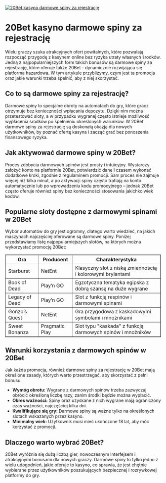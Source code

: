 [![20Bet kasyno darmowe spiny za rejestrację](https://123-caf.pages.dev/gitsignup.png)](https://vrmoo.ru/Bt82HjjY)

<h1>20Bet kasyno darmowe spiny za rejestrację</h1> <p>Wielu graczy szuka atrakcyjnych ofert powitalnych, które pozwalają rozpocząć przygodę z kasynem online bez ryzyka utraty własnych środków. Jedną z najpopularniejszych form takich bonusów są darmowe spiny za rejestrację, które oferuje także 20Bet - dynamicznie rozwijająca się platforma hazardowa. W tym artykule przybliżymy, czym jest ta promocja oraz jakie warunki trzeba spełnić, aby z niej skorzystać.</p>  <h2>Co to są darmowe spiny za rejestrację?</h2> <p>Darmowe spiny to specjalne obroty na automatach do gry, które gracz otrzymuje bez konieczności wpłacania depozytu. Dzięki nim można przetestować sloty, a w przypadku wygranej często istnieje możliwość wypłacenia środków po spełnieniu określonych warunków. W 20Bet darmowe spiny za rejestrację są doskonałą okazją dla nowych użytkowników, by poznać ofertę kasyna i zacząć grać bez ponoszenia finansowego ryzyka.</p>  <h2>Jak aktywować darmowe spiny w 20Bet?</h2> <p>Proces zdobycia darmowych spinów jest prosty i intuicyjny. Wystarczy założyć konto na platformie 20Bet, potwierdzić dane i czasem wykonać dodatkowe kroki, zgodnie z regulaminem promocji. Sam proces nie zajmuje więcej niż kilka minut, a po aktywacji spiny często trafiają na konto automatycznie lub po wprowadzeniu kodu promocyjnego – jednak 20Bet często oferuje również spiny bez konieczności stosowania jakichkolwiek kodów.</p>  <h2>Popularne sloty dostępne z darmowymi spinami w 20Bet</h2> <p>Wybór automatów do gry jest ogromny, dlatego warto wiedzieć, na jakich maszynach najczęściej oferowane są darmowe spiny. Poniżej przedstawiamy listę najpopularniejszych slotów, na których można wykorzystać promocję 20Bet:</p>  <table border="1" cellpadding="8" cellspacing="0" style="border-collapse: collapse; width: 100%; max-width: 600px;">   <thead>     <tr>       <th>Gra</th>       <th>Producent</th>       <th>Charakterystyka</th>     </tr>   </thead>   <tbody>     <tr>       <td>Starburst</td>       <td>NetEnt</td>       <td>Klasyczny slot z niską zmiennością i kolorowymi brylantami</td>     </tr>     <tr>       <td>Book of Dead</td>       <td>Play’n GO</td>       <td>Egzotyczna tematyka egipska z dobrą szansą na duże wygrane</td>     </tr>     <tr>       <td>Legacy of Dead</td>       <td>Play’n GO</td>       <td>Slot z funkcją respinów i darmowymi spinami</td>     </tr>     <tr>       <td>Gonzo’s Quest</td>       <td>NetEnt</td>       <td>Gra przygodowa z kaskadowymi symbolami i mnożnikami</td>     </tr>     <tr>       <td>Sweet Bonanza</td>       <td>Pragmatic Play</td>       <td>Slot typu "kaskada" z funkcją darmowych spinów i mnożników</td>     </tr>   </tbody> </table>  <h2>Warunki korzystania z darmowych spinów w 20Bet</h2> <p>Jak każda promocja, również darmowe spiny za rejestrację w 20Bet mają określone zasady, których warto przestrzegać, aby skorzystać z pełni bonusu:</p> <ul>   <li><strong>Wymóg obrotu:</strong> Wygrane z darmowych spinów trzeba zazwyczaj obrócić określoną liczbę razy, zanim środki będzie można wypłacić.</li>   <li><strong>Okres ważności:</strong> Spiny oraz uzyskane z nich wygrane mają ograniczony czas ważności, najczęściej kilka dni.</li>   <li><strong>Kwalifikujące się gry:</strong> Darmowe spiny są ważne tylko na określonych slotach wskazanych przez kasyno.</li>   <li><strong>Minimalny wiek:</strong> Użytkownik musi mieć ukończone 18 lat, aby móc korzystać z promocji.</li> </ul>  <h2>Dlaczego warto wybrać 20Bet?</h2> <p>20Bet wyróżnia się dużą liczbą gier, nowoczesnym interfejsem i atrakcyjnymi bonusami dla nowych graczy. Darmowe spiny to tylko jedno z wielu udogodnień, jakie oferuje to kasyno, co sprawia, że jest chętnie wybierane przez użytkowników poszukujących bezpiecznej i rozrywkowej platformy do gry.</p>